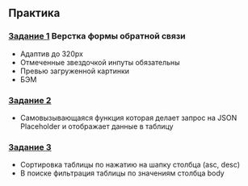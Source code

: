## Практика
### [Задание 1](https://neellii.github.io/test/practice-1/) Верстка формы обратной связи
 - Адаптив до 320px
 - Отмеченные звездочкой инпуты обязательны
 - Превью загруженной картинки
 - БЭМ

### [Задание 2](https://neellii.github.io/test/practice-2/)
 - Самовызывающаяся функция которая делает запрос на JSON Placeholder и отображает данные в таблицу

### [Задание 3](https://neellii.github.io/test/practice-3/)
 - Сортировка таблицы по нажатию на шапку столбца (asc, desc)
 - B поиске фильтрация таблицы по значениям столбца body
